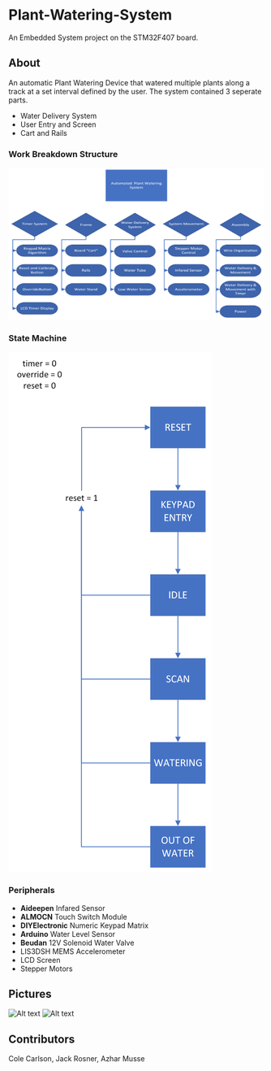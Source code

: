 # Plant-Watering-System

An Embedded System project on the STM32F407 board.  

## About

An automatic Plant Watering Device that watered multiple plants along a track at a set interval defined by the user.  The system contained 3 seperate parts.
- Water Delivery System
- User Entry and Screen
- Cart and Rails

### Work Breakdown Structure

<img src="/PNGs/Work Breakdown Structure.png"  width="600" height="300">

### State Machine

![Alt text](/PNGs/States.png "State Machine")

### Peripherals

- **Aideepen** Infared Sensor
- **ALMOCN** Touch Switch Module
- **DIYElectronic** Numeric Keypad Matrix
- **Arduino** Water Level Sensor
- **Beudan** 12V Solenoid Water Valve
- LIS3DSH MEMS Accelerometer
- LCD Screen
- Stepper Motors


## Pictures

![Alt text](/PNGs/IMG_4235.png "")
![Alt text](/PNGs/IMG_4236.png "")

## Contributors

Cole Carlson, Jack Rosner, Azhar Musse
